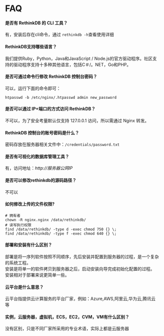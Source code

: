 # FAQ

#### 是否有 RethinkDB 的 CLI 工具？

有，安装后存在cli命令，通过 `rethinkdb -h`查看使用详细

#### RethinkDB支持哪些语言？

我们提供Ruby，Python，Java和JavaScript / Node.js的官方驱动程序。社区支持的驱动程序支持十多种其他语言，包括C＃/。NET，Go和PHP。

#### 是否可通过命令行修改 RethinkDB 控制台密码？

可以，运行下面的命令即可：
```
htpasswd -b /etc/nginx/.htpasswd admin new_password
```

#### 是否可以通过 IP+端口的方式访问 RethinkDB？

不可以，为了安全考量默认仅支持 127.0.0.1 访问，所以需通过 Nginx 转发。

#### RethinkDB 控制台的账号密码是什么？

密码存放在服务器相关文件中：`/credentials/password.txt`

#### 是否有可视化的数据库管理工具？

有，访问地址：*http://服务器公网IP*

#### 是否可以修改rethinkdb的源码路径？

不可以

#### 如何修改上传的文件权限?

```shell
# 拥有者
chown -R nginx.nginx /data/rethinkdb/
# 读写执行权限
find /data/rethinkdb/ -type d -exec chmod 750 {} \;
find /data/rethinkdb/ -type f -exec chmod 640 {} \;
```

#### 部署和安装有什么区别？

部署是将一序列软件按照不同顺序，先后安装并配置到服务器的过程，是一个复杂的系统工程。  
安装是将单一的软件拷贝到服务器之后，启动安装向导完成初始化配置的过程。  
安装相对于部署来说更简单一些。 

#### 云平台是什么意思？

云平台指提供云计算服务的平台厂家，例如：Azure,AWS,阿里云,华为云,腾讯云等

#### 实例，云服务器，虚拟机，ECS，EC2，CVM，VM有什么区别？

没有区别，只是不同厂家所采用的专业术语，实际上都是云服务器
